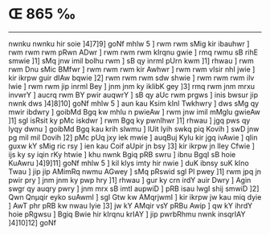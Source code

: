 # Œ 865 ‰
---
nwnku nwnku hir soie ]4]7]9] goNf mhlw 5 ] rwm rwm sMig kir
ibauhwr ] rwm rwm rwm pRwn ADwr ] rwm rwm rwm kIrqnu gwie ] rmq
rwmu sB rihE smwie ]1] sMq jnw imil bolhu rwm ] sB qy inrml pUrn
kwm ]1] rhwau ] rwm rwm Dnu sMic BMfwr ] rwm rwm rwm kir Awhwr ]
rwm rwm vIsir nhI jwie ] kir ikrpw guir dIAw bqwie ]2] rwm rwm
rwm sdw shwie ] rwm rwm rwm ilv lwie ] rwm rwm jip inrml Bey ]
jnm jnm ky iklibK gey ]3] rmq rwm jnm mrxu invwrY ] aucrq rwm
BY pwir auqwrY ] sB qy aUc rwm prgws ] inis bwsur jip nwnk dws
]4]8]10] goNf mhlw 5 ] aun kau Ksim kInI Twkhwry ] dws sMg qy
mwir ibdwry ] goibMd Bgq kw mhlu n pwieAw ] rwm jnw imil mMglu
gwieAw ]1] sgl isRsit ky pMc iskdwr ] rwm Bgq ky pwnIhwr ]1]
rhwau ] jgq pws qy lyqy dwnu ] goibMd Bgq kau krih slwmu ] lUit lyih
swkq piq Kovih ] swD jnw pg mil mil Dovih ]2] pMc pUq jxy iek
mwie ] auqBuj Kylu kir jgq ivAwie ] qIin guxw kY sMig ric rsy ] ien
kau Coif aUpir jn bsy ]3] kir ikrpw jn lIey Cfwie ] ijs ky sy iqin
rKy htwie ] khu nwnk Bgiq pRB swru ] ibnu BgqI sB hoie KuAwru
]4]9]11] goNf mhlw 5 ] kil klys imty hir nwie ] duK ibnsy suK
kIno Twau ] jip jip AMimRq nwmu AGwey ] sMq pRswid sgl Pl pwey ]1]
rwm jpq jn pwir pry ] jnm jnm ky pwp hry ]1] rhwau ] gur ky crn
irdY auir Dwry ] Agin swgr qy auqry pwry ] jnm mrx sB imtI aupwiD ]
pRB isau lwgI shij smwiD ]2] Qwn Qnµqir eyko suAwmI ] sgl Gtw kw
AMqrjwmI ] kir ikrpw jw kau miq dyie ] AwT phr pRB kw nwau lyie
]3] jw kY AMqir vsY pRBu Awip ] qw kY ihrdY hoie pRgwsu ] Bgiq Bwie
hir kIrqnu krIAY ] jip pwrbRhmu nwnk insqrIAY ]4]10]12] goNf
####
